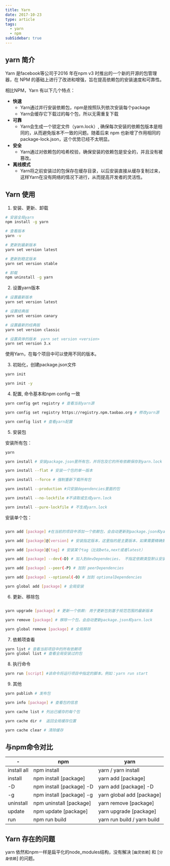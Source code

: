 ```yaml
---
title: Yarn
date: 2017-10-23
type: article
tags:
  - yarn 
  - npm
subSidebar: true
---
```


## yarn 简介

Yarn 是facebook等公司于2016 年在npm v3 时推出的一个新的开源的包管理器，在 NPM 的基础上进行了改进和增强，旨在提高依赖包的安装速度和可靠性。

相比NPM，Yarn 有以下几个特点：

- **快速**
    - Yarn通过并行安装依赖包，npm是按照队列依次安装每个package
    - Yarn会缓存它下载过的每个包，所以无需重复下载
- **可靠**
    - Yarn会生成一个锁定文件（yarn.lock）, 确保每次安装的依赖包版本是相同的，从而避免版本不一致的问题。随着后来 npm 也新增了作用相同的 package-lock.json，这个优势已经不太明显。
- **安全**
    - Yarn通过对依赖包的哈希校验，确保安装的依赖包是安全的，并且没有被篡改。
- **离线模式**
    - Yarn将之前安装过的包保存在缓存目录，以后安装直接从缓存复制过来，这样Yarn在没有网络的情况下进行，从而提高开发者的灵活性。

## Yarn 使用

1. 安装、更新、卸载

```bash
# 安装全局yarn
npm install -g yarn

# 查看版本
yarn -v

# 更新到最新版本
yarn set version latest

# 更新到稳定版本
yarn set version stable

# 卸载
npm uninstall -g yarn
```

2. 设置yarn版本

```bash
# 设置最新版本
yarn set version latest

# 设置经典版
yarn set version canary

# 设置最新的经典版
yarn set version classic

# 设置具体的版本  yarn set version <version>
yarn set version 3.x
```

使用Yarn，在每个项目中可以使用不同的版本。

3. 初始化，创建package.json文件

```bash
yarn init

yarn init -y
```

4. 配置, 命令基本和npm config 一致

```bash
yarn config get registry # 查看当前yarn源

yarn config set registry https://registry.npm.taobao.org # 修改yarn源

yarn config list # 查看yarn配置
```

5. 安装包

安装所有包：

```bash
yarn

yarn install # 安装package.json里所有包，并将包及它的所有依赖保存到yarn.lock

yarn install --flat # 安装一个包的单一版本

yarn install --force # 强制重新下载所有包

yarn install --production #只安装dependencies里面的包

yarn install --no-lockfile #不读取或生成yarn.lock

yarn install --pure-lockfile # 不生成yarn.lock
```

安装单个包：

```bash

yarn add [package] #在当前的项目中添加一个依赖包，会自动更新到package.json和yarn.lock文件中

yarn add [package]@[version] # 安装指定版本，这里指的是主要版本，如果需要精确到小版本，使用-E参数

yarn add [package]@[tag] # 安装某个tag（比如beta,next或者latest）

yarn add [package] --dev(-D) # 加入到devDependecies， 不指定依赖类型默认安装到dependencies里

yarn add [package] --peer(-P) # 加到 peerDependencies

yarn add [package] --optional(-O) # 加到 optionalDependencies

yarn global add [package] # 全局安装

```

6. 更新、移除包

```bash

yarn upgrade [package] # 更新一个依赖: 用于更新包到基于规范范围的最新版本

yarn remove [package] # 移除一个包，会自动更新package.json和yarn.lock

yarn global remove [package] # 全局移除

```

7. 依赖项查看

```bash
yarn list # 查看当前项目中的所有依赖项
yarn global list # 查看全局安装过的包
```

8. 执行命令

```bash
yarn run [script] #该命令将运行项目中指定的脚本。例如：yarn run start
``` 

9. 其他

```bash
yarn publish # 发布包

yarn info [package] # 查看包的信息

yarn cache list # 列出已缓存的每个包

yarn cache dir #  返回全局缓存位置

yarn cache clear # 清除缓存
```

## 与npm命令对比

|-|npm|yarn|
|----|----|----|
|install all|npm install| yarn / yarn install|
|install| npm install [package]| yarn add [package]|
|-D| npm install [package] -D| yarn add [package] -D|
|-g| npm install [package] -g| yarn global add [package]|
|uninstall| npm uninstall [package]| yarn remove [package]|
|update| npm update [package] | yarn upgrade [package]|
|run| npm run build| yarn run build / yarn build |

## Yarn 存在的问题

yarn 依然和npm一样是扁平化的node_modules结构，没有解决 [`幽灵依赖`] 和 [`分身依赖`] 的问题。